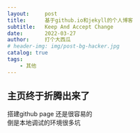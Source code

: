 ```yaml
---
layout:     post
title:      基于github.io和jekyll的个人博客
subtitle:   Keep And Accept Change
date:       2022-03-27
author:     打个大西瓜
# header-img: img/post-bg-hacker.jpg
catalog: true
tags:
    - 其他
---
```


## 主页终于折腾出来了
搭建github page 还是很容易的  
倒是本地调试的环境很多坑